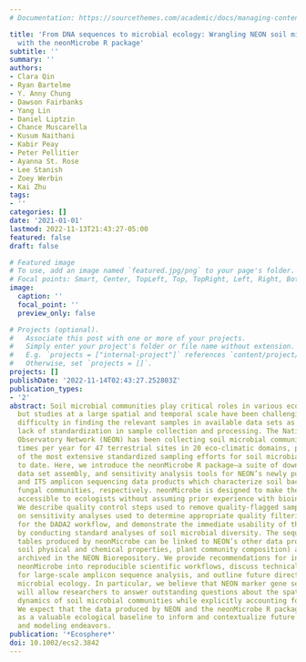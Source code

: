 ```yaml
---
# Documentation: https://sourcethemes.com/academic/docs/managing-content/

title: 'From DNA sequences to microbial ecology: Wrangling NEON soil microbe data
  with the neonMicrobe R package'
subtitle: ''
summary: ''
authors:
- Clara Qin
- Ryan Bartelme
- Y. Anny Chung
- Dawson Fairbanks
- Yang Lin
- Daniel Liptzin
- Chance Muscarella
- Kusum Naithani
- Kabir Peay
- Peter Pellitier
- Ayanna St. Rose
- Lee Stanish
- Zoey Werbin
- Kai Zhu
tags:
- ''
categories: []
date: '2021-01-01'
lastmod: 2022-11-13T21:43:27-05:00
featured: false
draft: false

# Featured image
# To use, add an image named `featured.jpg/png` to your page's folder.
# Focal points: Smart, Center, TopLeft, Top, TopRight, Left, Right, BottomLeft, Bottom, BottomRight.
image:
  caption: ''
  focal_point: ''
  preview_only: false

# Projects (optional).
#   Associate this post with one or more of your projects.
#   Simply enter your project's folder or file name without extension.
#   E.g. `projects = ["internal-project"]` references `content/project/deep-learning/index.md`.
#   Otherwise, set `projects = []`.
projects: []
publishDate: '2022-11-14T02:43:27.252803Z'
publication_types:
- '2'
abstract: Soil microbial communities play critical roles in various ecosystem processes,
  but studies at a large spatial and temporal scale have been challenging due to the
  difficulty in finding the relevant samples in available data sets as well as the
  lack of standardization in sample collection and processing. The National Ecological
  Observatory Network (NEON) has been collecting soil microbial community data multiple
  times per year for 47 terrestrial sites in 20 eco‐climatic domains, producing one
  of the most extensive standardized sampling efforts for soil microbial biodiversity
  to date. Here, we introduce the neonMicrobe R package—a suite of downloading, preprocessing,
  data set assembly, and sensitivity analysis tools for NEON’s newly published 16S
  and ITS amplicon sequencing data products which characterize soil bacterial and
  fungal communities, respectively. neonMicrobe is designed to make these data more
  accessible to ecologists without assuming prior experience with bioinformatic pipelines.
  We describe quality control steps used to remove quality‐flagged samples, report
  on sensitivity analyses used to determine appropriate quality filtering parameters
  for the DADA2 workflow, and demonstrate the immediate usability of the output data
  by conducting standard analyses of soil microbial diversity. The sequence abundance
  tables produced by neonMicrobe can be linked to NEON’s other data products (e.g.,
  soil physical and chemical properties, plant community composition) and soil subsamples
  archived in the NEON Biorepository. We provide recommendations for incorporating
  neonMicrobe into reproducible scientific workflows, discuss technical considerations
  for large‐scale amplicon sequence analysis, and outline future directions for NEON‐enabled
  microbial ecology. In particular, we believe that NEON marker gene sequence data
  will allow researchers to answer outstanding questions about the spatial and temporal
  dynamics of soil microbial communities while explicitly accounting for scale dependence.
  We expect that the data produced by NEON and the neonMicrobe R package will act
  as a valuable ecological baseline to inform and contextualize future experimental
  and modeling endeavors.
publication: '*Ecosphere*'
doi: 10.1002/ecs2.3842
---
```

